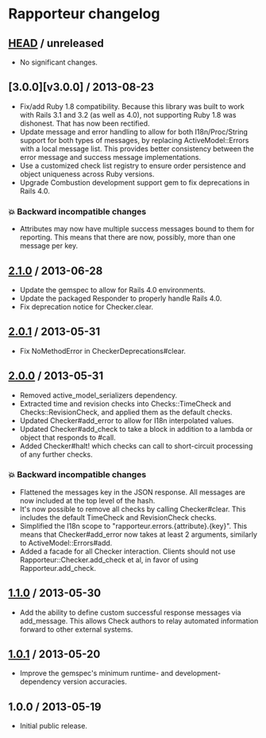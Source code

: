 # Rapporteur changelog

## [HEAD][unreleased] / unreleased

* No significant changes.

## [3.0.0][v3.0.0] / 2013-08-23

* Fix/add Ruby 1.8 compatibility. Because this library was built to work with
  Rails 3.1 and 3.2 (as well as 4.0), not supporting Ruby 1.8 was dishonest.
  That has now been rectified.
* Update message and error handling to allow for both I18n/Proc/String support
  for both types of messages, by replacing ActiveModel::Errors with a local
  message list. This provides better consistency between the error message and
  success message implementations.
* Use a customized check list registry to ensure order persistence and object
  uniqueness across Ruby versions.
* Upgrade Combustion development support gem to fix deprecations in Rails 4.0.

### :boom: Backward incompatible changes

* Attributes may now have multiple success messages bound to them for
  reporting. This means that there are now, possibly, more than one message per
  key.

## [2.1.0][v2.1.0] / 2013-06-28

* Update the gemspec to allow for Rails 4.0 environments.
* Update the packaged Responder to properly handle Rails 4.0.
* Fix deprecation notice for Checker.clear.

## [2.0.1][v2.0.1] / 2013-05-31

* Fix NoMethodError in CheckerDeprecations#clear.

## [2.0.0][v2.0.0] / 2013-05-31

* Removed active_model_serializers dependency.
* Extracted time and revision checks into Checks::TimeCheck and
  Checks::RevisionCheck, and applied them as the default checks.
* Updated Checker#add_error to allow for I18n interpolated values.
* Updated Checker#add_check to take a block in addition to a lambda or object
  that responds to #call.
* Added Checker#halt! which checks can call to short-circuit processing of any
  further checks.

### :boom: Backward incompatible changes

* Flattened the messages key in the JSON response. All messages are now
  included at the top level of the hash.
* It's now possible to remove all checks by calling Checker#clear. This
  includes the default TimeCheck and RevisionCheck checks.
* Simplified the I18n scope to "rapporteur.errors.{attribute}.{key}". This
  means that Checker#add_error now takes at least 2 arguments, similarly to
  ActiveModel::Errors#add.
* Added a facade for all Checker interaction. Clients should not use
  Rapporteur::Checker.add_check et al, in favor of using Rapporteur.add_check.

## [1.1.0][v1.1.0] / 2013-05-30

* Add the ability to define custom successful response messages via
  add_message. This allows Check authors to relay automated information forward
  to other external systems.

## [1.0.1][v1.0.1] / 2013-05-20

* Improve the gemspec's minimum runtime- and development-dependency version
  accuracies.

## 1.0.0 / 2013-05-19

* Initial public release.


[unreleased]: https://github.com/codeschool/rapporteur/compare/v2.1.0...master
[v2.1.0]: https://github.com/codeschool/rapporteur/compare/v2.0.1...v2.1.0
[v2.0.1]: https://github.com/codeschool/rapporteur/compare/v2.0.0...v2.0.1
[v2.0.0]: https://github.com/codeschool/rapporteur/compare/v1.1.0...v2.0.0
[v1.1.0]: https://github.com/codeschool/rapporteur/compare/v1.0.1...v1.1.0
[v1.0.1]: https://github.com/codeschool/rapporteur/compare/v1.0.0...v1.0.1
